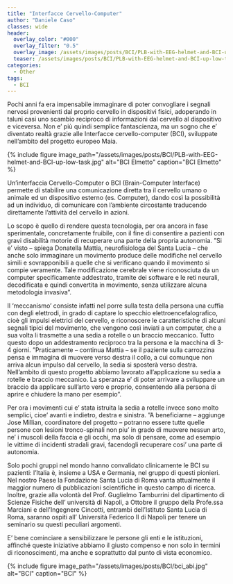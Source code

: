 ```yaml
---
title: "Interfacce Cervello-Computer"
author: "Daniele Caso"
classes: wide
header:
  overlay_color: "#000"
  overlay_filter: "0.5"
  overlay_image: /assets/images/posts/BCI/PLB-with-EEG-helmet-and-BCI-up-low-task.jpg
  teaser: /assets/images/posts/BCI/PLB-with-EEG-helmet-and-BCI-up-low-task.jpg
categories:
  - Other
tags:
  - BCI
---
```


Pochi anni fa era impensabile immaginare di poter convogliare i segnali nervosi provenienti dal proprio cervello in dispositivi fisici, adoperando in taluni casi uno scambio reciproco di informazioni dal cervello al dispositivo e viceversa. Non e’ più quindi semplice fantascienza, ma un sogno che e’ diventato realtà grazie alle Interfacce cervello-computer (BCI), sviluppate nell’ambito del progetto europeo Maia.

{% include figure image_path="/assets/images/posts/BCI/PLB-with-EEG-helmet-and-BCI-up-low-task.jpg" alt="BCI Elmetto" caption="BCI Elmetto" %}

Un’interfaccia Cervello-Computer o BCI (Brain-Computer Interface) permette di stabilire una comunicazione diretta tra il cervello umano o animale ed un dispositivo esterno (es. Computer), dando così la possibilità ad un individuo, di comunicare con l’ambiente circostante traducendo direttamente l’attività del cervello in azioni.

Lo scopo è quello di rendere questa tecnologia, per ora ancora in fase sperimentale, concretamente fruibile, con il fine di consentire a pazienti con gravi disabilità motorie di recuperare una parte della propria autonomia. ”Si e’ visto – spiega Donatella Mattia, neurofisiologa del Santa Lucia – che anche solo immaginare un movimento produce delle modifiche nel cervello simili e sovrapponibili a quelle che si verificano quando il movimento si compie veramente. Tale modificazione cerebrale viene riconosciuta da un computer specificamente addestrato, tramite dei software e le reti neurali, decodificata e quindi convertita in movimento, senza utilizzare alcuna metodologia invasiva”.

Il ‘meccanismo’ consiste infatti nel porre sulla testa della persona una cuffia con degli elettrodi, in grado di captare lo specchio elettroencefalografico, cioè gli impulsi elettrici del cervello, e riconoscere le caratteristiche di alcuni segnali tipici del movimento, che vengono così inviati a un computer, che a sua volta li trasmette a una sedia a rotelle o un braccio meccanico. Tutto questo dopo un addestramento reciproco tra la persona e la macchina di 3-4 giorni. ”Praticamente – continua Mattia – se il paziente sulla carrozzina pensa e immagina di muovere verso destra il collo, a cui comunque non arriva alcun impulso dal cervello, la sedia si sposterà verso destra. Nell’ambito di questo progetto abbiamo lavorato all’applicazione su sedia a rotelle e braccio meccanico. La speranza e’ di poter arrivare a sviluppare un braccio da applicare sull’arto vero e proprio, consentendo alla persona di aprire e chiudere la mano per esempio”.

Per ora i movimenti cui e’ stata istruita la sedia a rotelle invece sono molto semplici, cioe’ avanti e indietro, destra e sinistra. ”A beneficiarne – aggiunge Jose Millian, coordinatore del progetto – potranno essere tutte quelle persone con lesioni tronco-spinali non piu’ in grado di muovere nessun arto, ne’ i muscoli della faccia e gli occhi, ma solo di pensare, come ad esempio le vittime di incidenti stradali gravi, facendogli recuperare cosi’ una parte di autonomia.

Solo pochi gruppi nel mondo hanno convalidato clinicamente le BCI su pazienti: l’Italia è, insieme a USA e Germania, nel gruppo di questi pionieri. Nel nostro Paese la Fondazione Santa Lucia di Roma vanta attualmente il maggior numero di pubblicazioni scientifiche in questo campo di ricerca. Inoltre, grazie alla volontà del Prof. Guglielmo Tamburrini del dipartimento di Scienze Fisiche dell’ università di Napoli, a Ottobre il gruppo della Profe.ssa Marciani e dell’Ingegnere Cincotti, entrambi dell’Istituto Santa Lucia di Roma, saranno ospiti all’ Università Federico II di Napoli per tenere un seminario su questi peculiari argomenti.

E’ bene cominciare a sensibilizzare le persone gli enti e le istituzioni, affinché queste iniziative abbiamo il giusto compenso e non solo in termini di riconoscimenti, ma anche e soprattutto dal punto di vista economico.

{% include figure image_path="/assets/images/posts/BCI/bci_abi.jpg" alt="BCI" caption="BCI" %}